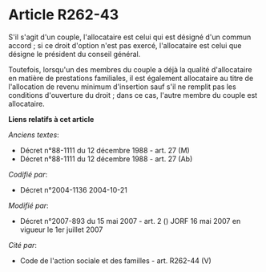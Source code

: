 # Article R262-43

S'il s'agit d'un couple, l'allocataire est celui qui est désigné d'un commun accord ; si ce droit d'option n'est pas exercé,
l'allocataire est celui que désigne le président du conseil général.

Toutefois, lorsqu'un des membres du couple a déjà la qualité d'allocataire en matière de prestations familiales, il est
également allocataire au titre de l'allocation de revenu minimum d'insertion sauf s'il ne remplit pas les conditions
d'ouverture du droit ; dans ce cas, l'autre membre du couple est allocataire.

**Liens relatifs à cet article**

_Anciens textes_:

  - Décret n°88-1111 du 12 décembre 1988 - art. 27 (M)
  - Décret n°88-1111 du 12 décembre 1988 - art. 27 (Ab)

_Codifié par_:

  - Décret n°2004-1136 2004-10-21

_Modifié par_:

  - Décret n°2007-893 du 15 mai 2007 - art. 2 () JORF 16 mai 2007 en vigueur le 1er juillet 2007

_Cité par_:

  - Code de l'action sociale et des familles - art. R262-44 (V)
